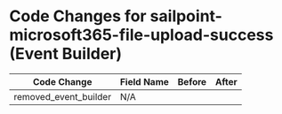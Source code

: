 # Code Changes for sailpoint-microsoft365-file-upload-success (Event Builder)

| Code Change | Field Name | Before | After |
|-------------|------------|--------|-------|
| removed_event_builder | N/A |  |  |